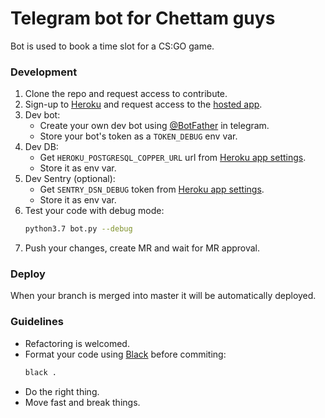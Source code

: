 # Telegram bot for Chettam guys

Bot is used to book a time slot for a CS:GO game.

### Development

1. Clone the repo and request access to contribute.
1. Sign-up to [Heroku](https://www.heroku.com/) and request access to the [hosted app](https://dashboard.heroku.com/apps/chettam-telegram-bot).
1. Dev bot:
    - Create your own dev bot using [@BotFather](https://t.me/BotFather) in telegram.
    - Store your bot's token as a `TOKEN_DEBUG` env var.
1. Dev DB:
    - Get `HEROKU_POSTGRESQL_COPPER_URL` url from [Heroku app settings](https://dashboard.heroku.com/apps/chettam-telegram-bot/settings).
    - Store it as env var.
1. Dev Sentry (optional):
    - Get `SENTRY_DSN_DEBUG` token from [Heroku app settings](https://dashboard.heroku.com/apps/chettam-telegram-bot/settings).
    - Store it as env var.
1. Test your code with debug mode:
    ```bash
    python3.7 bot.py --debug
    ```
1. Push your changes, create MR and wait for MR approval.

### Deploy

When your branch is merged into master it will be automatically deployed.

### Guidelines

- Refactoring is welcomed.
- Format your code using [Black](https://pypi.org/project/black/) before commiting:
    ```bash
    black .
    ```
- Do the right thing.
- Move fast and break things.
